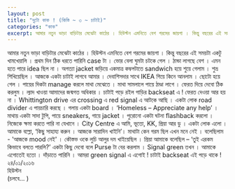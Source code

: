 ```yaml
---
layout: post
title: "দুটো কাক ! (কিস্তি ~ ৩ ~ চাটাই)"
categories: "কাক"
excerpt: আমার নতুন ভাড়া বাড়িটার মেঝেটা কাঠের । হিউস্টন এমনিতে বেশ গরমের জায়গা । কিন্তু বছরের এই সময়টা একটু খামখেয়ালি । প্রথম দিন ঠিক ধরতে পারিনি ...
---
```


আমার নতুন ভাড়া বাড়িটার মেঝেটা কাঠের । হিউস্টন এমনিতে বেশ গরমের জায়গা । কিন্তু বছরের এই সময়টা একটু খামখেয়ালি । প্রথম দিন ঠিক ধরতে পারিনি case টা । ভোর বেলা ঘুমটা চটকে গেল । ঠান্ডা লাগছে বেশ । এমন হতে পারে idea ছিল না । অগত্যা jacket জড়িয়ে একমাত্র কম্বলটাতে sandwich হয়ে শুয়ে গেলাম । শুভ্র শিখিয়েছিল । আজকে একটা চাটাই লাগবে আমার ।
দেবাশিসদার সাথে IKEA গিয়ে কিনে আনলাম । ছোটো হয়ে গেল । পায়ের দিকটা manage করলে মাথা মেঝেতে । মাথা সামলালে পায়ে ঠাণ্ডা লাগে । ফেরত দিয়ে দেবো ঠিক করলুম । 
ল্যাদ খাওয়া আমাদের জন্মগত অধিকার । চাটাই পড়ে রইল গাড়ির backseat এ ! ফেরত দেওয়া আর হয় না ।
Whittington drive এর crossing এ red signal এ আটকে আছি । একটা লোক road divider এ পায়চারি করছে । গলায় একটা board । ‘Homeless – Appreciate any help’ । মাথায় একটা সাদা টুপি, পায়ে sneakers, গায়ে jacket । পুরোনো একটা ঘটনা flashback করলো । নিজেকে ক্ষমা করতে পারি না যেখানে ।
City Centre এ আমি, ভূতো, KK, প্রিয়া আর ডু । একটা লোক এলো । আমাকে বল্লো, ‘কিছু সাহায্য করুন । আজকে সারাদিন খাইনি’। মাথাটা কেন গরম ছিল এখন মনে নেই । বলেছিলাম - 'আজকে mood নেই' । কৌস্তভ ওকে লুচি আলুর দম খাইয়েছিল । প্রিয়া আমাকে বলেছিল – ‘তুই এরকম কিভাবে বলতে পারলি?’
একটা কিছু দেবো বলে Purse টা বের করলাম । Signal green তখন । আমাকে এগোতেই হতো । দাঁড়াতে পারিনি ।
আমরা green signal এ এগোই ! চাটাই backseat এই পড়ে থাকে !<br/>
২৪/০১/২০১৬<br/>
হিউস্টন<br/>
(চলবে... )